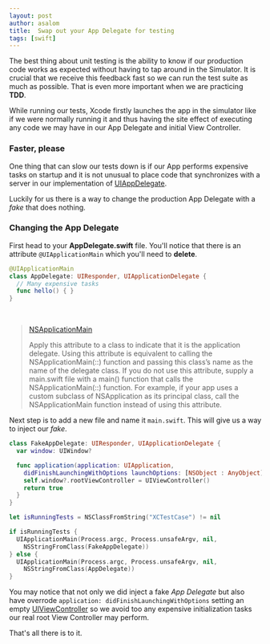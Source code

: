 ```yaml
---
layout: post
author: asalom
title:  Swap out your App Delegate for testing
tags: [swift]
---
```


The best thing about unit testing is the ability to know if our production code works as expected without having to tap around in the Simulator. It is crucial that we receive this feedback fast so we can run the test suite as much as possible. That is even more important when we are practicing **TDD**.

While running our tests, Xcode firstly launches the app in the simulator like if we were normally running it and thus having the site effect of executing any code we may have in our App Delegate and initial View Controller.

### Faster, please
One thing that can slow our tests down is if our App performs expensive tasks on startup and it is not unusual to place code that synchronizes with a server in our implementation of <a href="https://developer.apple.com/library/ios/documentation/UIKit/Reference/UIApplicationDelegate_Protocol/">UIAppDelegate</a>.

Luckily for us there is a way to change the production App Delegate with a *fake* that does nothing.

### Changing the App Delegate
First head to your **AppDelegate.swift** file. You'll notice that there is an attribute `@UIApplicationMain` which you'll need to **delete**.

```swift
@UIApplicationMain
class AppDelegate: UIResponder, UIApplicationDelegate {
  // Many expensive tasks
  func hello() { }
}
```

<br/>

><a href="https://developer.apple.com/library/ios/documentation/Swift/Conceptual/Swift_Programming_Language/Attributes.html">NSApplicationMain</a>
>
> Apply this attribute to a class to indicate that it is the application delegate. Using this attribute is equivalent to calling the NSApplicationMain(::) function and passing this class’s name as the name of the delegate class.
> If you do not use this attribute, supply a main.swift file with a main() function that calls the NSApplicationMain(::) function. For example, if your app uses a custom subclass of NSApplication as its principal class, call the NSApplicationMain function instead of using this attribute.

Next step is to add a new file and name it `main.swift`. This will give us a way to inject our *fake*.


```swift
class FakeAppDelegate: UIResponder, UIApplicationDelegate {
  var window: UIWindow?

  func application(application: UIApplication,
    didFinishLaunchingWithOptions launchOptions: [NSObject : AnyObject]?) -> Bool {
    self.window?.rootViewController = UIViewController()
    return true
  }
}

let isRunningTests = NSClassFromString("XCTestCase") != nil

if isRunningTests {
  UIApplicationMain(Process.argc, Process.unsafeArgv, nil,
    NSStringFromClass(FakeAppDelegate))
} else {
  UIApplicationMain(Process.argc, Process.unsafeArgv, nil,
    NSStringFromClass(AppDelegate))
}
```

You may notice that not only we did inject a fake *App Delegate* but also have overrode ```application: didFinishLaunchingWithOptions``` setting an empty <a href="https://developer.apple.com/library/ios/documentation/UIKit/Reference/UIViewController_Class/">UIViewController</a> so we avoid too any expensive initialization tasks our real root View Controller may perform.

That's all there is to it.
